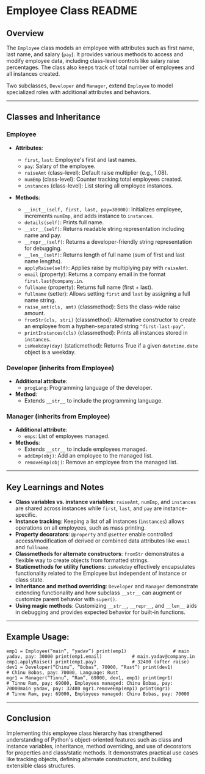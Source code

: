 # Employee Class README

## Overview

The `Employee` class models an employee with attributes such as first name, last name, and salary (`pay`). It provides various methods to access and modify employee data, including class-level controls like salary raise percentages. The class also keeps track of total number of employees and all instances created.

Two subclasses, `Developer` and `Manager`, extend `Employee` to model specialized roles with additional attributes and behaviors.

---

## Classes and Inheritance

### Employee

- **Attributes**:

  - `first`, `last`: Employee's first and last names.
  - `pay`: Salary of the employee.
  - `raiseAmt` (class-level): Default raise multiplier (e.g., 1.08).
  - `numEmp` (class-level): Counter tracking total employees created.
  - `instances` (class-level): List storing all employee instances.

- **Methods**:
  - `__init__(self, first, last, pay=30000)`: Initializes employee, increments `numEmp`, and adds instance to `instances`.
  - `details(self)`: Prints full name.
  - `__str__(self)`: Returns readable string representation including name and pay.
  - `__repr__(self)`: Returns a developer-friendly string representation for debugging.
  - `__len__(self)`: Returns length of full name (sum of first and last name lengths).
  - `applyRaise(self)`: Applies raise by multiplying pay with `raiseAmt`.
  - `email` (property): Returns a company email in the format `first.last@company.in`.
  - `fullname` (property): Returns full name (first + last).
  - `fullname` (setter): Allows setting `first` and `last` by assigning a full name string.
  - `raise_amt(cls, amt)` (classmethod): Sets the class-wide raise amount.
  - `fromStr(cls, stri)` (classmethod): Alternative constructor to create an employee from a hyphen-separated string `"first-last-pay"`.
  - `printInstances(cls)` (classmethod): Prints all instances stored in `instances`.
  - `isWeekday(day)` (staticmethod): Returns True if a given `datetime.date` object is a weekday.

### Developer (inherits from Employee)

- **Additional attribute**:
  - `progLang`: Programming language of the developer.
- **Method**:
  - Extends `__str__` to include the programming language.

### Manager (inherits from Employee)

- **Additional attribute**:
  - `emps`: List of employees managed.
- **Methods**:
  - Extends `__str__` to include employees managed.
  - `addEmp(obj)`: Add an employee to the managed list.
  - `removeEmp(obj)`: Remove an employee from the managed list.

---

## Key Learnings and Notes

- **Class variables vs. instance variables**: `raiseAmt`, `numEmp`, and `instances` are shared across instances while `first`, `last`, and `pay` are instance-specific.
- **Instance tracking**: Keeping a list of all instances (`instances`) allows operations on all employees, such as mass printing.
- **Property decorators**: `@property` and `@setter` enable controlled access/modification of derived or combined data attributes like `email` and `fullname`.
- **Classmethods for alternate constructors**: `fromStr` demonstrates a flexible way to create objects from formatted strings.
- **Staticmethods for utility functions**: `isWeekday` effectively encapsulates functionality related to the Employee but independent of instance or class state.
- **Inheritance and method overriding**: `Developer` and `Manager` demonstrate extending functionality and how subclass `__str__` can augment or customize parent behavior with `super()`.
- **Using magic methods**: Customizing `__str__`, `__repr__`, and `__len__` aids in debugging and provides expected behavior for built-in functions.

---

## Example Usage:

```
emp1 = Employee(“main”, “yadav”) print(emp1)                 # main yadav, pay: 30000 print(emp1.email)           # main.yadav@company.in emp1.applyRaise() print(emp1.pay)             # 32400 (after raise)
dev1 = Developer(“Chinu”, “Bobas”, 70000, “Rust”) print(dev1)                 # Chinu Bobas, pay: 70000, Language: Rust
mgr1 = Manager(“Tinnu”, “Ram”, 69000, dev1, emp1) print(mgr1)                 # Tinnu Ram, pay: 69000, Employees managed: Chinu Bobas, pay: 70000main yadav, pay: 32400 mgr1.removeEmp(emp1) print(mgr1)                 # Tinnu Ram, pay: 69000, Employees managed: Chinu Bobas, pay: 70000

```

---

## Conclusion

Implementing this employee class hierarchy has strengthened understanding of Python's object-oriented features such as class and instance variables, inheritance, method overriding, and use of decorators for properties and class/static methods. It demonstrates practical use cases like tracking objects, defining alternate constructors, and building extensible class structures.
